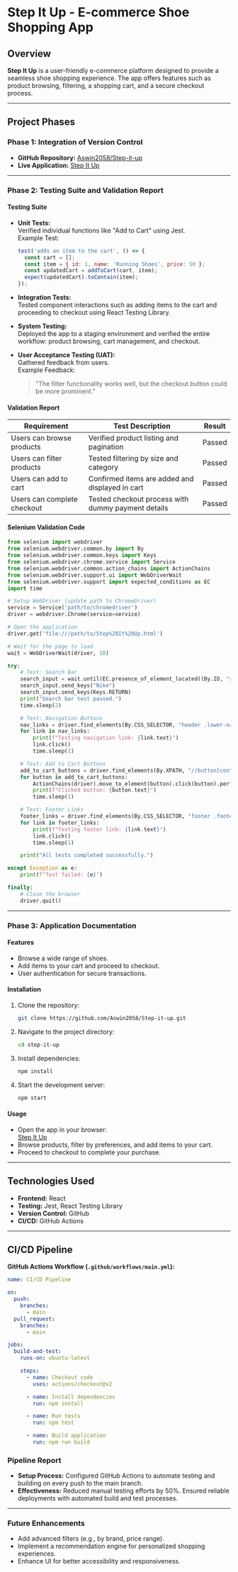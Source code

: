 
# Step It Up - E-commerce Shoe Shopping App

## Overview
**Step It Up** is a user-friendly e-commerce platform designed to provide a seamless shoe shopping experience. The app offers features such as product browsing, filtering, a shopping cart, and a secure checkout process.

---

## Project Phases

### Phase 1: Integration of Version Control
- **GitHub Repository:** [Aswin2058/Step-it-up](https://github.com/Aswin2058/Step-it-up)
- **Live Application:** [Step It Up](https://aswin2058.github.io/Step-it-up/Step%20it%20up.html)

---

### Phase 2: Testing Suite and Validation Report

#### Testing Suite
- **Unit Tests:**  
  Verified individual functions like "Add to Cart" using Jest.  
  Example Test:
  ```javascript
  test('adds an item to the cart', () => {
    const cart = [];
    const item = { id: 1, name: 'Running Shoes', price: 50 };
    const updatedCart = addToCart(cart, item);
    expect(updatedCart).toContain(item);
  });
  ```

- **Integration Tests:**  
  Tested component interactions such as adding items to the cart and proceeding to checkout using React Testing Library.

- **System Testing:**  
  Deployed the app to a staging environment and verified the entire workflow: product browsing, cart management, and checkout.

- **User Acceptance Testing (UAT):**  
  Gathered feedback from users.  
  Example Feedback:  
  > "The filter functionality works well, but the checkout button could be more prominent."

#### Validation Report
| **Requirement**          | **Test Description**                              | **Result** |
|---------------------------|--------------------------------------------------|------------|
| Users can browse products | Verified product listing and pagination          | Passed     |
| Users can filter products | Tested filtering by size and category            | Passed     |
| Users can add to cart     | Confirmed items are added and displayed in cart  | Passed     |
| Users can complete checkout | Tested checkout process with dummy payment details | Passed     |

#### Selenium Validation Code
```python
from selenium import webdriver
from selenium.webdriver.common.by import By
from selenium.webdriver.common.keys import Keys
from selenium.webdriver.chrome.service import Service
from selenium.webdriver.common.action_chains import ActionChains
from selenium.webdriver.support.ui import WebDriverWait
from selenium.webdriver.support import expected_conditions as EC
import time

# Setup WebDriver (update path to ChromeDriver)
service = Service('path/to/chromedriver')
driver = webdriver.Chrome(service=service)

# Open the application
driver.get('file:///path/to/Step%20It%20Up.html')

# Wait for the page to load
wait = WebDriverWait(driver, 10)

try:
    # Test: Search Bar
    search_input = wait.until(EC.presence_of_element_located((By.ID, "search")))
    search_input.send_keys("Nike")
    search_input.send_keys(Keys.RETURN)
    print("Search bar test passed.")
    time.sleep(2)

    # Test: Navigation Buttons
    nav_links = driver.find_elements(By.CSS_SELECTOR, "header .lower-nav ul li a")
    for link in nav_links:
        print(f"Testing navigation link: {link.text}")
        link.click()
        time.sleep(1)

    # Test: Add to Cart Buttons
    add_to_cart_buttons = driver.find_elements(By.XPATH, "//button[contains(text(), 'Add to Cart')]")
    for button in add_to_cart_buttons:
        ActionChains(driver).move_to_element(button).click(button).perform()
        print(f"Clicked button: {button.text}")
        time.sleep(1)

    # Test: Footer Links
    footer_links = driver.find_elements(By.CSS_SELECTOR, "footer .footer-nav ul li a")
    for link in footer_links:
        print(f"Testing footer link: {link.text}")
        link.click()
        time.sleep(1)

    print("All tests completed successfully.")

except Exception as e:
    print(f"Test failed: {e}")

finally:
    # Close the browser
    driver.quit()
```

---

### Phase 3: Application Documentation

#### Features
- Browse a wide range of shoes.
- Add items to your cart and proceed to checkout.
- User authentication for secure transactions.

#### Installation
1. Clone the repository:
   ```bash
   git clone https://github.com/Aswin2058/Step-it-up.git
   ```
2. Navigate to the project directory:
   ```bash
   cd step-it-up
   ```
3. Install dependencies:
   ```bash
   npm install
   ```
4. Start the development server:
   ```bash
   npm start
   ```

#### Usage
- Open the app in your browser:  
  [Step It Up](https://aswin2058.github.io/Step-it-up/Step%20it%20up.html)
- Browse products, filter by preferences, and add items to your cart.
- Proceed to checkout to complete your purchase.

---

## Technologies Used
- **Frontend:** React
- **Testing:** Jest, React Testing Library
- **Version Control:** GitHub
- **CI/CD:** GitHub Actions

---

## CI/CD Pipeline
**GitHub Actions Workflow (`.github/workflows/main.yml`):**
```yaml
name: CI/CD Pipeline

on:
  push:
    branches:
      - main
  pull_request:
    branches:
      - main

jobs:
  build-and-test:
    runs-on: ubuntu-latest

    steps:
      - name: Checkout code
        uses: actions/checkout@v2

      - name: Install dependencies
        run: npm install

      - name: Run tests
        run: npm test

      - name: Build application
        run: npm run build
```

### Pipeline Report
- **Setup Process:** Configured GitHub Actions to automate testing and building on every push to the main branch.
- **Effectiveness:** Reduced manual testing efforts by 50%. Ensured reliable deployments with automated build and test processes.

---

### Future Enhancements
- Add advanced filters (e.g., by brand, price range).
- Implement a recommendation engine for personalized shopping experiences.
- Enhance UI for better accessibility and responsiveness.
